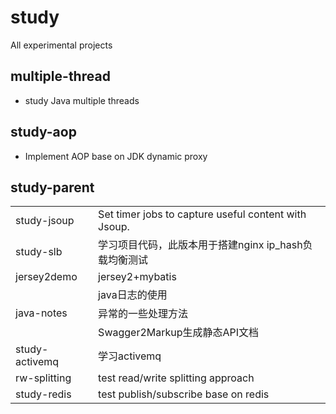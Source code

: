 # study
All experimental projects  

## multiple-thread
+	study Java multiple threads  

## study-aop
+	Implement AOP base on JDK dynamic proxy

## study-parent
<table>
	<tr><td>study-jsoup</td><td>Set timer jobs to capture useful content with Jsoup.</td></tr>
	<tr><td>study-slb</td><td>学习项目代码，此版本用于搭建nginx ip_hash负载均衡测试</td></tr>
	<tr><td>jersey2demo</td><td>jersey2+mybatis</td></tr>
	<tr>
		<td rowspan="3">java-notes</td>
		<td>
			java日志的使用
		</td>
	</tr>
	<tr>
		<td>
			异常的一些处理方法
		</td>
	</tr>
	<tr>
		<td>
			Swagger2Markup生成静态API文档
		</td>
	</tr>
	<tr><td>study-activemq</td><td>学习activemq</td></tr>
	<tr><td>rw-splitting</td><td>test read/write splitting approach</td></tr>
	<tr><td>study-redis</td><td>test publish/subscribe base on redis</td></tr>
</table>